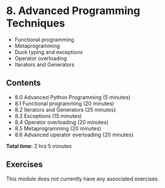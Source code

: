 # 8. Advanced Programming Techniques

- Functional programming
- Metaprogramming
- Duck typing and exceptions
- Operator overloading
- Iterators and Generators

## Contents

- 8.0 Advanced Python Programming (5 minutes)
- 8.1 Functional programming (20 minutes)
- 8.2 Iterators and Generators (25 minutes)
- 8.3 Exceptions (15 minutes)
- 8.4 Operator overloading (20 minutes)
- 8.5 Metaprogramming (20 minutes)
- 8.6 Advanced operator overloading (20 minutes)

**Total time:** 2 hrs 5 minutes

## Exercises

This module does not currently have any associated exercises.
